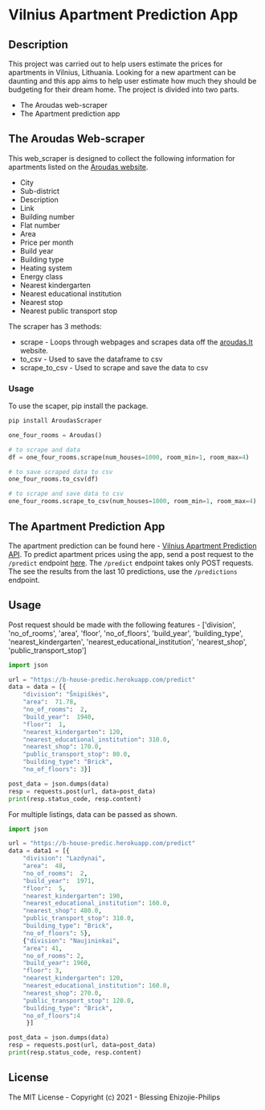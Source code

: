 # Vilnius Apartment Prediction App
## Description
This project was carried out to help users estimate the prices for apartments in Vilnius, Lithuania.
Looking for a new apartment can be daunting and this app aims to help user estimate how much they should be budgeting for their dream home.
The project is divided into two parts.
* The Aroudas web-scraper
* The Apartment prediction app

## The Aroudas Web-scraper
This web_scraper is designed to collect the following information for apartments listed on the [Aroudas website](https://en.aruodas.lt/).
* City
* Sub-district
* Description
* Link
* Building number
* Flat number
* Area
* Price per month
* Build year
* Building type
* Heating system
* Energy class
* Nearest kindergarten
* Nearest educational institution
* Nearest stop
* Nearest public transport stop

The scraper has 3 methods:
* scrape - Loops through webpages and scrapes data off the [aroudas.lt](https://en.aruodas.lt/) website.
* to_csv - Used to save the dataframe to csv
* scrape_to_csv - Used to scrape and save the data to csv

### Usage
To use the scaper, pip install the package.
```python
pip install AroudasScraper

one_four_rooms = Aroudas()

# to scrape and data
df = one_four_rooms.scrape(num_houses=1000, room_min=1, room_max=4)

# to save scraped data to csv
one_four_rooms.to_csv(df)

# to scrape and save data to csv
one_four_rooms.scrape_to_csv(num_houses=1000, room_min=1, room_max=4)

```


## The Apartment Prediction App
The apartment prediction can be found here - [Vilnius Apartment Prediction API](https://b-house-predic.herokuapp.com/).
To predict apartment prices using the app, send a post request to the `/predict` endpoint [here]( https://b-house-predic.herokuapp.com/predict).
The `/predict` endpoint takes only POST requests. The see the results from the last 10 predictions, use the `/predictions` endpoint.

## Usage
Post request should be made with the following features - ['division', 'no_of_rooms', 'area', 'floor', 'no_of_floors',
'build_year', 'building_type', 'nearest_kindergarten', 'nearest_educational_institution', 'nearest_shop', 'public_transport_stop']

```python
import json

url = "https://b-house-predic.herokuapp.com/predict"
data = data = [{
    "division": "Šnipiškės",
    "area":  71.78,
    "no_of_rooms":  2,
    "build_year":  1940,
    "floor":  1,
    "nearest_kindergarten": 120,
    "nearest_educational_institution": 310.0,
    "nearest_shop": 170.0,
    "public_transport_stop": 80.0,
    "building_type": "Brick",
    "no_of_floors": 3}]

post_data = json.dumps(data)
resp = requests.post(url, data=post_data)
print(resp.status_code, resp.content)
```
For multiple listings, data can be passed as shown.
```python
import json

url = "https://b-house-predic.herokuapp.com/predict"
data = data1 = [{
    "division": "Lazdynai",
    "area":  48,
    "no_of_rooms":  2,
    "build_year":  1971,
    "floor":  5,
    "nearest_kindergarten": 190,
    "nearest_educational_institution": 160.0,
    "nearest_shop": 480.0,
    "public_transport_stop": 310.0,
    "building_type": "Brick",
    "no_of_floors": 5},
    {"division": "Naujininkai",
    "area": 41,
    "no_of_rooms": 2,
    "build_year": 1960,
    "floor": 3,
    "nearest_kindergarten": 120,
    "nearest_educational_institution": 160.0,
    "nearest_shop": 270.0,
    "public_transport_stop": 120.0,
    "building_type": "Brick",
    "no_of_floors":4
     }]

post_data = json.dumps(data)
resp = requests.post(url, data=post_data)
print(resp.status_code, resp.content)
```
## License
The MIT License - Copyright (c) 2021 - Blessing Ehizojie-Philips
